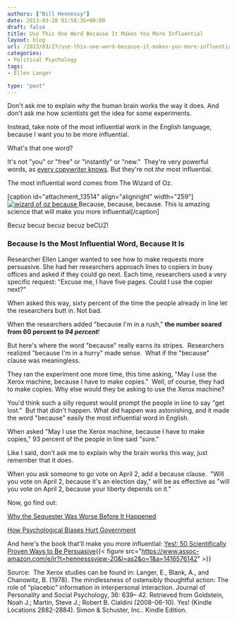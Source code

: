 ```yaml
---
authors: ["Bill Hennessy"]
date: 2013-03-28 01:58:35+00:00
draft: false
title: Use This One Word Because It Makes You More Influential
layout: blog
url: /2013/03/27/use-this-one-word-because-it-makes-you-more-influential/
categories:
- Political Psychology
tags:
- Ellen Langer

type: "post"
---
```


Don't ask me to explain _why_ the human brain works the way it does. And don't ask me how scientists get the idea for some experiments.

Instead, take note of the most influential work in the English language, because I want you to be more influential.

What's that one word?

It's not "you" or "free" or "instantly" or "new."  They're very powerful words, as [every copywriter knows](https://www.copyblogger.com/persuasive-copywriting-words/). But they're not _the_ most influential.

The most influential word comes from The Wizard of Oz.

[caption id="attachment_13514" align="alignright" width="259"][![wizard of oz because](https://hennessysview.com/wp-content/uploads/2013/03/wizard-of-oz.jpg)
](https://hennessysview.com/wp-content/uploads/2013/03/wizard-of-oz.jpg) Because, because, because. This is amazing science that will make you more influential[/caption]

Becuz becuz becuz becuz beCUZ!


### **Because Is the Most Influential Word, Because It Is**


Researcher Ellen Langer wanted to see how to make requests more persuasive. She had her researchers approach lines to copiers in busy offices and asked if they could go next. Each time, researchers used a very specific request: "Excuse me, I have five pages. Could I use the copier next?"

When asked this way, sixty percent of the time the people already in line let the researchers butt in. Not bad.

When the researchers added "because I'm in a rush," **the number soared from 60 percent to _94 percent_**!

But here's where the word "because" really earns its stripes.  Researchers realized "because I'm in a hurry" made sense.  What if the "because" clause was meaningless.

They ran the experiment one more time, this time asking, "May I use the Xerox machine, because I have to make copies."  Well, of course, they had to make copies. Why else would they be asking to use the Xerox machine?

You'd think such a silly request would prompt the people in line to say "get lost."  But that didn't happen. What did happen was astonishing, and it made the word "because" easily the most influential word in English.

When asked "May I use the Xerox machine, because I have to make copies," 93 percent of the people in line said "sure."

Like I said, don't ask me to explain why the brain works this way, just remember that it does.

When you ask someone to go vote on April 2, add a because clause.  "Will you vote on April 2, because it's an election day," will be as effective as "will you vote on April 2, because your liberty depends on it."

Now, go find out:

[Why the Sequester Was Worse Before It Happened](https://hennessysview.com/2013/02/24/why-the-sequester-is-worse-now-than-it-will-be-after-it-happens/)

[How Psychological Biases Hurt Government](https://hennessysview.com/2012/12/28/how-psychological-biases-make-good-government-unlikely/)

And here's the book that'll make you more influential: [Yes!: 50 Scientifically Proven Ways to Be Persuasive](https://www.amazon.com/gp/product/1416576142/ref=as_li_ss_tl?ie=UTF8&camp=1789&creative=390957&creativeASIN=1416576142&linkCode=as2&tag=hennesssview-20){{< figure src="https://www.assoc-amazon.com/e/ir?t=hennesssview-20&l=as2&o=1&a=1416576142" >}}


Source:  The Xerox studies can be found in: Langer, E., Blank, A., and Chanowitz, B. (1978). The mindlessness of ostensibly thoughtful action: The role of “placebic” information in interpersonal interaction. Journal of Personality and Social Psychology, 36: 639– 42. Retrieved from Goldstein, Noah J.; Martin, Steve J.; Robert B. Cialdini (2008-06-10). Yes! (Kindle Locations 2882-2884). Simon & Schuster, Inc.. Kindle Edition.
